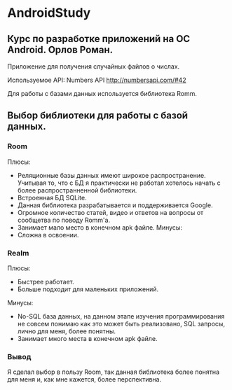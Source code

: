 # AndroidStudy
## Курс по разработке приложений на ОС Android. Орлов Роман.

Приложение для получения случайных файлов о числах.

Используемое API: Numbers API <a href='http://numbersapi.com/#42'>http://numbersapi.com/#42</a>

Для работы с базами данных используется библиотека Romm.

## Выбор библиотеки для работы с базой данных.

### Room
Плюсы:
* Реляционные базы данных имеют широкое распространение. Учитывая то, что с БД я практически не работал хотелось начать с более распространненной библиотеки.
* Встроенная БД SQLite.
* Данная библиотека разрабатывается и поддерживается Google.
* Огромное количество статей, видео и ответов на вопросы от сообщетва по поводу Romm'а.
* Занимает мало место в конечном apk файле.
Минусы:
* Сложна в освоении.

### Realm

Плюсы:
* Быстрее работает.
* Больше подходит для маленьких приложений.

Минусы:
* No-SQL база данных, на данном этапе изучения программирования не совсем понимаю как это может быть реализовано, SQL запросы, лично для меня, более понятны.
* Занимает много места в конечном apk файле.

### Вывод
Я сделал выбор в пользу Room, так данная библиотека более понятна для меня и, как мне кажется, более перспективна.
